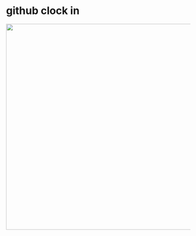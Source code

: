 # github clock in
 <img style="-webkit-user-select: none;margin: auto;cursor: zoom-in;" src="https://cn.bing.com/th?id=OHR.WinterBryce_ZH-CN8874624326_1920x1080.jpg&rf=LaDigue_1920x1080.jpg&pid=hp" width="1004" height="564"> 